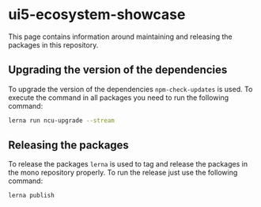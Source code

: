 # ui5-ecosystem-showcase

This page contains information around maintaining and releasing the packages in this repository.

## Upgrading the version of the dependencies

To upgrade the version of the dependencies `npm-check-updates` is used. To execute the command in all packages you need to run the following command:

```bash
lerna run ncu-upgrade --stream
```

## Releasing the packages

To release the packages `lerna` is used to tag and release the packages in the mono repository properly. To run the release just use the following command:

```bash
lerna publish
```
